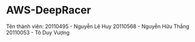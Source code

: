 # AWS-DeepRacer
Tên thành viên: 20110495 - Nguyễn Lê Huy
                20110568 - Nguyễn Hữu Thắng
                20110053 - Tô Duy Vượng